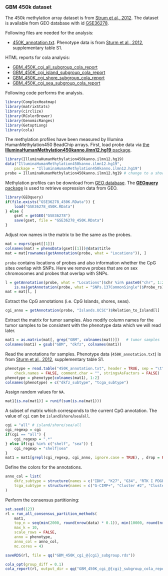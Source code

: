 
### GBM 450k dataset

The 450k methylation array dataset is from [Strum et al., 2012](http://dx.doi.org/10.1016/j.ccr.2012.08.024). 
The dataset is available from GEO database with id [GSE36278](http://www.ncbi.nlm.nih.gov/geo/query/acc.cgi?acc=GSE36278).

Following files are needed for the analysis:

- [450K_annotation.txt](https://jokergoo.github.io/cola_examples/GBM_450K/450K_annotation.txt). Phenotype data is from [Sturm et al., 2012](http://dx.doi.org/10.1016/j.ccr.2012.08.024), supplementary table S1.

HTML reports for cola analysis:

- [GBM_450K_cgi_all_subgroup_cola_report](https://jokergoo.github.io/cola_examples/GBM_450K/GBM_450K_cgi_all_subgroup_cola_report/cola_report.html)
- [GBM_450K_cgi_island_subgroup_cola_report](https://jokergoo.github.io/cola_examples/GBM_450K/GBM_450K_cgi_island_subgroup_cola_report/cola_report.html)
- [GBM_450K_cgi_shore_subgroup_cola_report](https://jokergoo.github.io/cola_examples/GBM_450K/GBM_450K_cgi_shore_subgroup_cola_report/cola_report.html)
- [GBM_450K_cgi_sea_subgroup_cola_report](https://jokergoo.github.io/cola_examples/GBM_450K/GBM_450K_cgi_sea_subgroup_cola_report/cola_report.html)

Following code performs the analysis.

```r
library(ComplexHeatmap)
library(matrixStats)
library(circlize)
library(RColorBrewer)
library(GenomicRanges)
library(GetoptLong)
library(cola)
```

The methylation profiles have been measured by Illumina HumanMethylation450 BeadChip arrays.
First,  load probe data via [the **IlluminaHumanMethylation450kanno.ilmn12.hg19** package](https://bioconductor.org/packages/IlluminaHumanMethylation450kanno.ilmn12.hg19/).

```r
library(IlluminaHumanMethylation450kanno.ilmn12.hg19)
data("IlluminaHumanMethylation450kanno.ilmn12.hg19",
    package = "IlluminaHumanMethylation450kanno.ilmn12.hg19")
probe = IlluminaHumanMethylation450kanno.ilmn12.hg19 # change to a short name
```

Methylation profiles can be download from [GEO database](http://www.ncbi.nlm.nih.gov/geo/query/acc.cgi?acc=GSE36278).
The [**GEOquery** package](http://bioconductor.org/packages/release/bioc/html/GEOquery.html) is used to retrieve expression data from GEO.


```r
library(GEOquery)
if(file.exists("GSE36278_450K.RData")) {
    load("GSE36278_450K.RData")
} else {
    gset = getGEO("GSE36278")
    save(gset, file = "GSE36278_450K.RData")
}
```

Adjust row names in the matrix to be the same as the probes. 

```r
mat = exprs(gset[[1]])
colnames(mat) = phenoData(gset[[1]])@data$title
mat = mat[rownames(getAnnotation(probe, what = "Locations")), ]
```


`probe` contains locations of probes and also information whether the CpG sites overlap
with SNPs. Here we remove probes that are on sex chromosomes and probes that overlap with SNPs.


```r
l = getAnnotation(probe, what = "Locations")$chr %in% paste0("chr", 1:22) &
    is.na(getAnnotation(probe, what = "SNPs.137CommonSingle")$Probe_rs)
mat = mat[l, ]
```

Extract the CpG annotations (i.e. CpG Islands, shores, seas).

```r
cgi_anno = getAnnotation(probe, "Islands.UCSC")$Relation_to_Island[l]
```

Extract the matrix for tumor samples. Also modify column names for the tumor
samples to be consistent with the phenotype data which we will read later.

```r
mat1 = as.matrix(mat[, grep("GBM", colnames(mat))])   # tumor samples
colnames(mat1) = gsub("GBM", "dkfz", colnames(mat1))
```

Read the annotations for samples. Phenotype data (`450K_annotation.txt`) is from [Sturm et al., 2012](http://dx.doi.org/10.1016/j.ccr.2012.08.024), supplementary table S1.

```r
phenotype = read.table("450K_annotation.txt", header = TRUE, sep = "\t", row.names = 1,
    check.names = FALSE, comment.char = "", stringsAsFactors = FALSE)
phenotype = phenotype[colnames(mat1), 1:2]
colnames(phenotype) = c("dkfz_subtype", "tcga_subtype")
```

Assign random values for `NA`.

```r
mat1[is.na(mat1)] = runif(sum(is.na(mat1)))
```

A subset of matrix which corresponds to the current CpG annotation.
The value of `cgi` can be `island`/`shore`/`sea`/`all`.

```r
cgi = "all" # island/shore/sea/all
cgi_regexp = cgi
if(cgi == "all") {
    cgi_regexp = ".*"
} else if(cgi %in% c("shelf", "sea")) {
    cgi_regexp = "shelf|sea"
}
mat1 = mat1[grepl(cgi_regexp, cgi_anno, ignore.case = TRUE), , drop = FALSE]
```

Define the colors for the annotations.

```r
anno_col = list(
    dkfz_subtype = structure(names = c("IDH", "K27", "G34", "RTK I PDGFRA", "Mesenchymal", "RTK II Classic"), brewer.pal(6, "Set1")),
    tcga_subtype = structure(names = c("G-CIMP+", "Cluster #2", "Cluster #3"), brewer.pal(3, "Set1"))
)
```

Perform the consensus partitioning:

```r
set.seed(123)
rl = run_all_consensus_partition_methods(
    mat1, 
    top_n = seq(min(2000, round(nrow(data) * 0.1)), min(10000, round(nrow(data) * 0.5)), length.out = 5),
    max_k = 10,
    scale_rows = FALSE, 
    anno = phenotype, 
    anno_col = anno_col, 
    mc.cores = 4)

saveRDS(rl, file = qq("GBM_450K_cgi_@{cgi}_subgroup.rds"))

cola_opt(group_diff = 0.1)
cola_report(rl, output_dir = qq("GBM_450K_cgi_@{cgi}_subgroup_cola_report"), mc.cores = 4)
```
